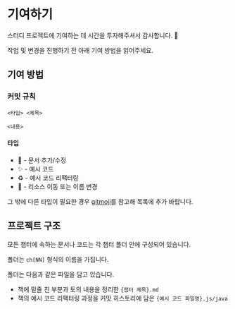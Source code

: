 # 기여하기

스터디 프로젝트에 기여하는 데 시간을 투자해주셔서 감사합니다. 🎉

작업 및 변경을 진행하기 전 아래 기여 방법을 읽어주세요.

## 기여 방법

### 커밋 규칙

```
<타입> <제목>

<내용>
```

#### 타입

- 📝 - 문서 추가/수정
- ✨ - 예시 코드
- ♻️ - 예시 코드 리팩터링
- 🚚 - 리소스 이동 또는 이름 변경

그 밖에 다른 타입이 필요한 경우 [gitmoji](https://gitmoji.dev/)를 참고해 목록에 추가 바랍니다.

## 프로젝트 구조

모든 챕터에 속하는 문서나 코드는 각 챕터 폴더 안에 구성되어 있습니다.

폴더는 `ch[NN]` 형식의 이름을 가집니다.

폴더는 다음과 같은 파일을 담고 있습니다.

- 책에 밑줄 친 부분과 토의 내용을 정리한 `{챕터 제목}.md`
- 책의 예시 코드 리팩터링 과정을 커밋 히스토리에 담은 `{예시 코드 파일명}.js/java`
